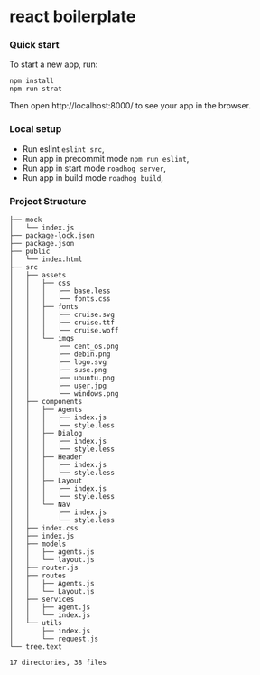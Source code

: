 # react boilerplate

### Quick start
To start a new app, run:
```
npm install
npm run strat
```
Then open http://localhost:8000/ to see your app in the browser.

### Local setup
* Run eslint `eslint src`,
* Run app in precommit mode `npm run eslint`,
* Run app in start mode `roadhog server`,
* Run app in build mode `roadhog build`,

### Project Structure
```
├── mock
│   └── index.js
├── package-lock.json
├── package.json
├── public
│   └── index.html
├── src
│   ├── assets
│   │   ├── css
│   │   │   ├── base.less
│   │   │   └── fonts.css
│   │   ├── fonts
│   │   │   ├── cruise.svg
│   │   │   ├── cruise.ttf
│   │   │   └── cruise.woff
│   │   └── imgs
│   │       ├── cent_os.png
│   │       ├── debin.png
│   │       ├── logo.svg
│   │       ├── suse.png
│   │       ├── ubuntu.png
│   │       ├── user.jpg
│   │       └── windows.png
│   ├── components
│   │   ├── Agents
│   │   │   ├── index.js
│   │   │   └── style.less
│   │   ├── Dialog
│   │   │   ├── index.js
│   │   │   └── style.less
│   │   ├── Header
│   │   │   ├── index.js
│   │   │   └── style.less
│   │   ├── Layout
│   │   │   ├── index.js
│   │   │   └── style.less
│   │   └── Nav
│   │       ├── index.js
│   │       └── style.less
│   ├── index.css
│   ├── index.js
│   ├── models
│   │   ├── agents.js
│   │   └── layout.js
│   ├── router.js
│   ├── routes
│   │   ├── Agents.js
│   │   └── Layout.js
│   ├── services
│   │   ├── agent.js
│   │   └── index.js
│   └── utils
│       ├── index.js
│       └── request.js
└── tree.text

17 directories, 38 files

```